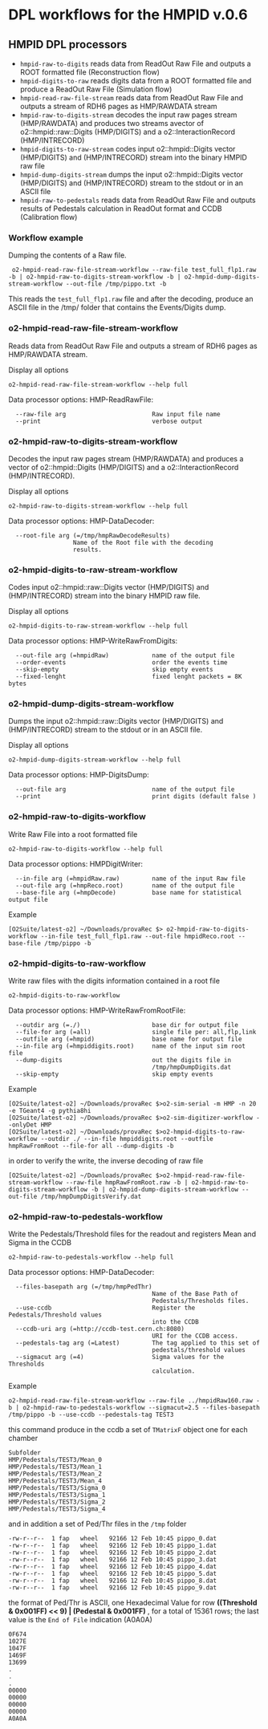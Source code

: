 <!-- doxy
\page refHMPworkflow HMP workflow
/doxy -->

# DPL workflows for the HMPID  v.0.6

## HMPID DPL processors

* `hmpid-raw-to-digits` reads data from ReadOut Raw File and outputs a ROOT formatted file (Reconstruction flow)
* `hmpid-digits-to-raw` reads digits data from a ROOT formatted file and produce a ReadOut Raw File (Simulation flow)
* `hmpid-read-raw-file-stream` reads data from ReadOut Raw File and outputs a stream of RDH6 pages as HMP/RAWDATA stream
* `hmpid-raw-to-digits-stream` decodes the input raw pages stream (HMP/RAWDATA) and produces two streams avector of o2::hmpid::raw::Digits (HMP/DIGITS) and a o2::InteractionRecord (HMP/INTRECORD)
* `hmpid-digits-to-raw-stream` codes input o2::hmpid::Digits vector (HMP/DIGITS) and (HMP/INTRECORD) stream into the binary HMPID raw file
* `hmpid-dump-digits-stream` dumps the input o2::hmpid::Digits vector (HMP/DIGITS) and (HMP/INTRECORD) stream to the stdout or in an ASCII file
* `hmpid-raw-to-pedestals` reads data from ReadOut Raw File and outputs results of Pedestals calculation in ReadOut format and CCDB (Calibration flow)

### Workflow example
Dumping the contents of a Raw file.

```
 o2-hmpid-read-raw-file-stream-workflow --raw-file test_full_flp1.raw -b | o2-hmpid-raw-to-digits-stream-workflow -b | o2-hmpid-dump-digits-stream-workflow --out-file /tmp/pippo.txt -b
```

This reads the `test_full_flp1.raw` file and after the decoding, produce an ASCII file in the /tmp/ folder that contains the Events/Digits dump.



### o2-hmpid-read-raw-file-stream-workflow
Reads data from ReadOut Raw File and outputs a stream of RDH6 pages as HMP/RAWDATA stream.

Display all options

```
o2-hmpid-read-raw-file-stream-workflow --help full
```

Data processor options: HMP-ReadRawFile:

```
  --raw-file arg                        Raw input file name
  --print                               verbose output
```

### o2-hmpid-raw-to-digits-stream-workflow
Decodes the input raw pages stream (HMP/RAWDATA) and produces a vector of o2::hmpid::Digits (HMP/DIGITS) and a o2::InteractionRecord (HMP/INTRECORD).

Display all options

```
o2-hmpid-raw-to-digits-stream-workflow --help full
```

Data processor options: HMP-DataDecoder:

```
  --root-file arg (=/tmp/hmpRawDecodeResults)
                  Name of the Root file with the decoding
                  results.
```


### o2-hmpid-digits-to-raw-stream-workflow
Codes input o2::hmpid::raw::Digits vector (HMP/DIGITS)  and (HMP/INTRECORD) stream into the binary HMPID raw file.

Display all options

```
o2-hmpid-digits-to-raw-stream-workflow --help full
```

Data processor options: HMP-WriteRawFromDigits:

```
  --out-file arg (=hmpidRaw)            name of the output file
  --order-events                        order the events time
  --skip-empty                          skip empty events
  --fixed-lenght                        fixed lenght packets = 8K bytes
```


### o2-hmpid-dump-digits-stream-workflow
Dumps the input o2::hmpid::raw::Digits vector (HMP/DIGITS)  and (HMP/INTRECORD) stream to the stdout or in an ASCII file.

Display all options

```
o2-hmpid-dump-digits-stream-workflow --help full
```

Data processor options: HMP-DigitsDump:

```
  --out-file arg                        name of the output file
  --print                               print digits (default false )
```


### o2-hmpid-raw-to-digits-workflow
Write Raw File into a root formatted file

```
o2-hmpid-raw-to-digits-workflow --help full
```

Data processor options: HMPDigitWriter:

```
  --in-file arg (=hmpidRaw.raw)         name of the input Raw file
  --out-file arg (=hmpReco.root)        name of the output file
  --base-file arg (=hmpDecode)          base name for statistical output file
```

Example

```
[O2Suite/latest-o2] ~/Downloads/provaRec $> o2-hmpid-raw-to-digits-workflow --in-file test_full_flp1.raw --out-file hmpidReco.root --base-file /tmp/pippo -b
```

### o2-hmpid-digits-to-raw-workflow
Write raw files with the digits information contained in a root file

```
o2-hmpid-digits-to-raw-workflow
```

Data processor options: HMP-WriteRawFromRootFile:

```
  --outdir arg (=./)                    base dir for output file
  --file-for arg (=all)                 single file per: all,flp,link
  --outfile arg (=hmpid)                base name for output file
  --in-file arg (=hmpiddigits.root)     name of the input sim root file
  --dump-digits                         out the digits file in
                                        /tmp/hmpDumpDigits.dat
  --skip-empty                          skip empty events
```

Example

```
[O2Suite/latest-o2] ~/Downloads/provaRec $>o2-sim-serial -m HMP -n 20 -e TGeant4 -g pythia8hi
[O2Suite/latest-o2] ~/Downloads/provaRec $>o2-sim-digitizer-workflow --onlyDet HMP
[O2Suite/latest-o2] ~/Downloads/provaRec $>o2-hmpid-digits-to-raw-workflow --outdir ./ --in-file hmpiddigits.root --outfile hmpRawFromRoot --file-for all --dump-digits -b
```

in order to verify the write, the inverse decoding of raw file

```
[O2Suite/latest-o2] ~/Downloads/provaRec $>o2-hmpid-read-raw-file-stream-workflow --raw-file hmpRawFromRoot.raw -b | o2-hmpid-raw-to-digits-stream-workflow -b | o2-hmpid-dump-digits-stream-workflow --out-file /tmp/hmpDumpDigitsVerify.dat
```


### o2-hmpid-raw-to-pedestals-workflow
Write the Pedestals/Threshold files for the readout and registers Mean and Sigma in the CCDB

```
o2-hmpid-raw-to-pedestals-workflow --help full
```

Data processor options: HMP-DataDecoder:

```
  --files-basepath arg (=/tmp/hmpPedThr)
                                        Name of the Base Path of
                                        Pedestals/Thresholds files.
  --use-ccdb                            Register the Pedestals/Threshold values
                                        into the CCDB
  --ccdb-uri arg (=http://ccdb-test.cern.ch:8080)
                                        URI for the CCDB access.
  --pedestals-tag arg (=Latest)         The tag applied to this set of
                                        pedestals/threshold values
  --sigmacut arg (=4)                   Sigma values for the Thresholds
                                        calculation.
```

Example

```
o2-hmpid-read-raw-file-stream-workflow --raw-file ../hmpidRaw160.raw -b | o2-hmpid-raw-to-pedestals-workflow --sigmacut=2.5 --files-basepath /tmp/pippo -b --use-ccdb --pedestals-tag TEST3
```

this command produce in the ccdb a set of `TMatrixF` object one for each chamber

```
Subfolder
HMP/Pedestals/TEST3/Mean_0
HMP/Pedestals/TEST3/Mean_1
HMP/Pedestals/TEST3/Mean_2
HMP/Pedestals/TEST3/Mean_4
HMP/Pedestals/TEST3/Sigma_0
HMP/Pedestals/TEST3/Sigma_1
HMP/Pedestals/TEST3/Sigma_2
HMP/Pedestals/TEST3/Sigma_4
```

and in addition a set of Ped/Thr files in the `/tmp` folder

```
-rw-r--r--  1 fap   wheel   92166 12 Feb 10:45 pippo_0.dat
-rw-r--r--  1 fap   wheel   92166 12 Feb 10:45 pippo_1.dat
-rw-r--r--  1 fap   wheel   92166 12 Feb 10:45 pippo_2.dat
-rw-r--r--  1 fap   wheel   92166 12 Feb 10:45 pippo_3.dat
-rw-r--r--  1 fap   wheel   92166 12 Feb 10:45 pippo_4.dat
-rw-r--r--  1 fap   wheel   92166 12 Feb 10:45 pippo_5.dat
-rw-r--r--  1 fap   wheel   92166 12 Feb 10:45 pippo_8.dat
-rw-r--r--  1 fap   wheel   92166 12 Feb 10:45 pippo_9.dat
```

the format of Ped/Thr is ASCII, one Hexadecimal Value for row **((Threshold & 0x001FF) << 9) | (Pedestal & 0x001FF)** , for a total of 15361 rows; the last value is the `End of File` indication (A0A0A)

```
0F674
1027E
1047F
1469F
13699
.
.
.
00000
00000
00000
00000
A0A0A
```

